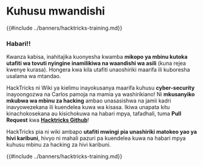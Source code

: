 # Kuhusu mwandishi

{{#include ../banners/hacktricks-training.md}}

### Habari!!

Kwanza kabisa, inahitajika kuonyesha kwamba **mikopo ya mbinu kutoka utafiti wa tovuti nyingine inamilikiwa na waandishi wa asili** (kuna rejea kwenye kurasa). Hongera kwa kila utafiti unaoshiriki maarifa ili kuboresha usalama wa mtandao.

HackTricks ni Wiki ya kielimu inayokusanya maarifa kuhusu **cyber-security** inayoongozwa na Carlos pamoja na mamia ya washirikiano! Ni **mkusanyiko mkubwa wa mbinu za hacking** ambao unasasishwa na jamii kadri inavyowezekana ili kuendelea kuwa wa kisasa. Ikiwa unapata kitu kinachokosekana au kisichokuwa na habari mpya, tafadhali, tuma **Pull Request** kwa [**Hacktricks Github**](https://github.com/carlospolop/hacktricks)!

HackTricks pia ni wiki ambapo **utafiti mwingi pia unashiriki matokeo yao ya hivi karibuni**, hivyo ni mahali pazuri pa kuendelea kuwa na habari mpya kuhusu mbinu za hacking za hivi karibuni.

{{#include ../banners/hacktricks-training.md}}
